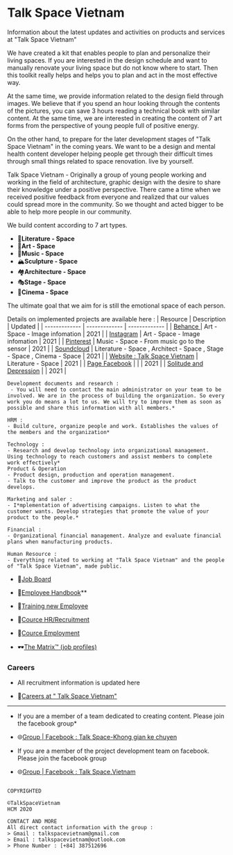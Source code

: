 # Talk Space Vietnam

Information about the latest updates and activities on products and services at "Talk Space Vietnam"

We have created a kit that enables people to plan and personalize their living spaces. If you are interested in the design schedule and want to manually renovate your living space but do not know where to start. Then this toolkit really helps and helps you to plan and act in the most effective way.

At the same time, we provide information related to the design field through images. We believe that if you spend an hour looking through the contents of the pictures, you can save 3 hours reading a technical book with similar content. At the same time, we are interested in creating the content of 7 art forms from the perspective of young people full of positive energy.

On the other hand, to prepare for the later development stages of "Talk Space Vietnam" in the coming years. We want to be a design and mental health content developer helping people get through their difficult times through small things related to space renovation. live by yourself.

 Talk Space Vietnam - Originally a group of young people working and working in the field of architecture, graphic design with the desire to share their knowledge under a positive perspective. There came a time when we received positive feedback from everyone and realized that our values could spread more in the community. So we thought and acted bigger to be able to help more people in our community.
 
 We build content according to 7 art types.

- 📰**Literature - Space**
- 🎨**Art - Space**
- 🤟**Music - Space**
- 🏔️**Sculpture - Space**
- 🏘️**Architecture - Space**
- 🎭**Stage - Space**
- 🎰**Cinema - Space**

The ultimate goal that we aim for is still the emotional space of each person.

Details on implemented projects are available here :
|  Resource      |    Description   |     Updated  | 
| ------------- | ------------- | ------------- |
|   [Behance ](https://www.notion.so/Behance-2f3af5c0e0f24537bfeaa1943286a241)  |      Art - Space - Image infomation       |        2021  | 
|   [Instagram](https://www.notion.so/Instagram-7e76b94f69df40f3991a90befb26b500)  |      Art - Space - Image infomation       |       2021   |
|   [Pinterest](https://www.notion.so/Pinterest-52f3ff76c4bc46bb92bc612db617c64b)     |    Music - Space - From music go to the sensor  |        2021  |
|   [Soundcloud](https://www.notion.so/Soundcloud-4720895f94fb4f1bab7f5f0cf08575ce)  |       Literature - Space  , Architect - Space , Stage - Space , Cinema - Space       |      2021    |
|   [Website : Talk Space Vietnam](https://www.notion.so/Website-Talk-Space-Vietnam-49b88196775e42c4bbad81b81c1bba8f)  |      Literature - Space       |         2021  |
|   [Page Facebook](https://www.notion.so/Page-Facebook-818b9361b23a403da617a40f523292e9)     |        |               |     2021      |
|   [Solitude and Depression](https://www.notion.so/Solitude-and-Depression-ebff8301ba6c40acaa15ca739a153a6a)     |        |     2021      |

```
Development documents and research :
 - You will need to contact the main administrator on your team to be involved. We are in the process of building the organization. So every work you do means a lot to us. We will try to improve them as soon as possible and share this information with all members.*

HRM :
- Build culture, organize people and work. Establishes the values of the members and the organization*

Technology :
- Research and develop technology into organizational management. Using technology to reach customers and assist members to complete work effectively*
Product & Operation
- Product design, production and operation management.
- Talk to the customer and improve the product as the product develops.

Marketing and saler :
- I*mplementation of advertising campaigns. Listen to what the customer wants. Develop strategies that promote the value of your product to the people.*

Financial :
- Organizational financial management. Analyze and evaluate financial plans when manufacturing products.

Human Resource :
- Everything related to working at "Talk Space Vietnam" and the people of "Talk Space Vietnam", made public.

```
* 📕[Job Board](https://www.notion.so/Job-Board-f4125730ab7c46af870c7700524c5aba)

* 📕[Employee Handbook](https://www.notion.so/f1d20c481a404a6c928a17bf813e50ee)** 

* 📘[Training new Employee](https://www.notion.so/e39302d8b16e471dbb77af14137cb6bf)

* 📘[Cource HR/Recruitment](https://www.notion.so/Cource-HR-Recruitment-c27057fca87246e3bca6f5d16480f5e9)

* 📘[Cource Employment](https://www.notion.so/21fc1672d125431b89dd62f192ff82c1)

* 🕶️[The Matrix™ (job profiles)](https://www.notion.so/516d5d24838444488f6e8db8abbdd609)

### Careers

* All recruitment information is updated here

* 🤝[Careers at " Talk Space Vietnam"](https://www.notion.so/Careers-at-Talk-Space-Vietnam-083ee211de854af88f52a08c96bb8a2e)

---

* If you are a member of a team dedicated to creating content. Please join the facebook group*

* 🌐[Group | Facebook : Talk Space-Khong gian ke chuyen](https://www.facebook.com/groups/talkspacevietnam)

* If you are a member of the project development team on facebook. Please join the facebook group
* 🌐[Group | Facebook : Talk Space.Vietnam](https://www.facebook.com/groups/424411978531867)

```

COPYRIGHTED 

©TalkSpaceVietnam
HCM 2020

CONTACT AND MORE
All direct contact information with the group :
> Gmail : talkspacevietnam@gmail.com
> Email : talkspacevietnam@outlook.com
> Phone Number : [+84] 387512696

```


